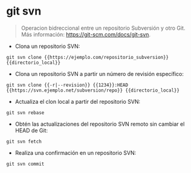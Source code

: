 # git svn

> Operacion bidreccional entre un repositorio Subversión y otro Git.
> Más información: <https://git-scm.com/docs/git-svn>.

- Clona un repositorio SVN:

`git svn clone {{https://ejemplo.com/repositorio_subversion}} {{directorio_local}}`

- Clona un repositorio SVN a partir un número de revisión específico:

`git svn clone {{-r|--revision}} {{1234}}:HEAD {{https://svn.ejemplo.net/subversion/repo}} {{directorio_local}}`

- Actualiza el clon local a partir del repositorio SVN:

`git svn rebase`

- Obtén las actualizaciones del repositorio SVN remoto sin cambiar el HEAD de Git:

`git svn fetch`

- Realiza una confirmación en un repositorio SVN:

`git svn commit`
